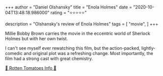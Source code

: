 +++
author = "Daniel Olshansky"
title = "Enola Holmes"
date = "2020-10-04T13:48:18.986000"
rating = "⭐⭐⭐⭐⭐"

description = "Olshansky's review of Enola Holmes"
tags = [
    "movie",
]
+++


Millie Bobby Brown carries the movie in the eccentric world of Sherlock Holmes but with her own twist.

I can't see myself ever rewatching this film, but the action-packed, lightly-comedic and original plot was a refreshing change. Most importantly, the film had a strong cast with great chemistry.

[🍅 Rotten Tomatoes Info 🍅](https://www.rottentomatoes.com//m/enola_holmes)